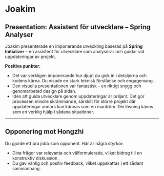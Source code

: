 # Joakim

## Presentation: Assistent för utvecklare – Spring Analyser

Joakim presenterade en imponerande utveckling baserad på **Spring Initializer** – en assistent för utvecklare som analyserar och guidar vid uppdateringar av projekt.

**Positiva punkter:**

- Det var verkligen imponerande hur djupt du gick in i detaljerna och kodens kärna. Du visade en stark teknisk förståelse och engagemang.
- Den visuella presentationen var fantastisk – en riktigt snygg och genomarbetad design på sidan.
- Idén att guida utvecklare genom uppdateringar är briljant. Det gör processen mindre skrämmande, särskilt för större projekt där uppdateringar annars kan kännas som en mardröm. Din lösning känns som en verklig hjälp i sådana situationer.

---

## Opponering mot Hongzhi

Du gjorde ett bra jobb som opponent. Här är några styrkor:

- Dina frågor var relevanta och välformulerade, vilket bidrog till en konstruktiv diskussion.
- Du gav vänlig och positiv feedback, vilket uppskattas i ett sådant sammanhang.
